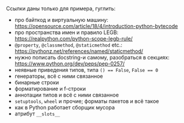 Ссылки даны только для примера, гуглить:

- про байткод и виртуальную машину: <https://opensource.com/article/18/4/introduction-python-bytecode>
- про пространства имен и правило LEGB: <https://realpython.com/python-scope-legb-rule/>
- `@property`, `@classmethod`, `@staticmethod` etc.: <https://pythonz.net/references/named/staticmethod/>
- нужно пописать docstring-и самому, разобраться в секциях: <https://www.python.org/dev/peps/pep-0257/>
- неявные приведения типов, типа `() == False`, `False == 0`
- генераторы, всё с ними связанное
- бинарные строки
- форматирование и f-строки
- аннотации типов и всё с ними связанное
- `setuptools`, `wheel` и прочие; форматы пакетов и всё такое
- как в Python работает сборщик мусора
- атрибут `__slots__`
